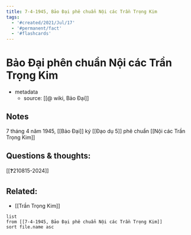 ```yaml
---
title: 7-4-1945, Bảo Đại phê chuẩn Nội các Trần Trọng Kim
tags:
  - '#created/2021/Jul/17'
  - '#permanent/fact'
  - '#flashcards'
---
```


# Bảo Đại phên chuẩn Nội các Trần Trọng Kim

- metadata
	- source: [[@ wiki, Bảo Đại]]

## Notes
7 tháng 4 năm 1945, [[Bảo Đại]] ký [[Đạo dụ 5]] phê chuẩn [[Nội các Trần Trọng Kim]]

## Questions & thoughts:
[[❓210815-2024]]

## Related:
- [[Trần Trọng Kim]]
```dataview
list
from [[7-4-1945, Bảo Đại phê chuẩn Nội các Trần Trọng Kim]]
sort file.name asc
```
